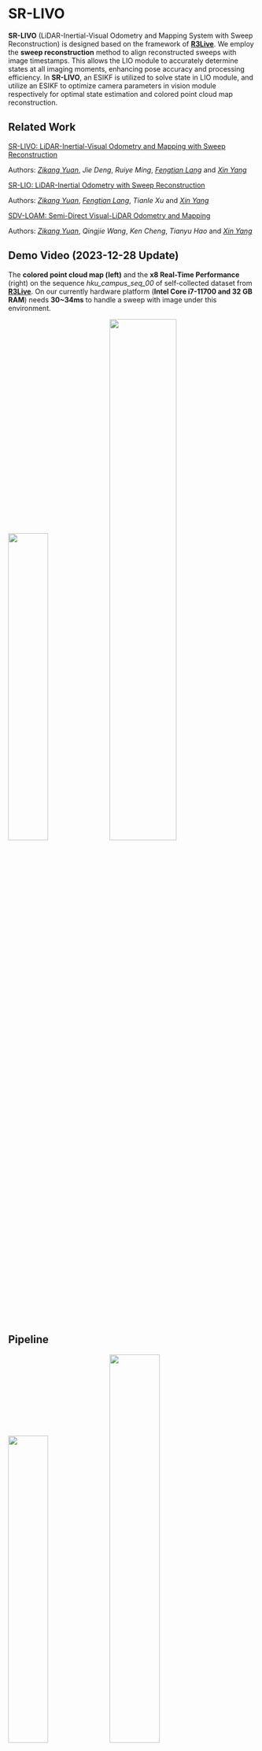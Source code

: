 # SR-LIVO

**SR-LIVO** (LiDAR-Inertial-Visual Odometry and Mapping System with Sweep Reconstruction) is designed based on the framework of [**R3Live**](https://github.com/hku-mars/r3live). We employ the **sweep reconstruction** method to align reconstructed sweeps with image timestamps. This allows the LIO module to accurately determine states at all imaging moments, enhancing pose accuracy and processing efficiency. In **SR-LIVO**, an ESIKF is utilized to solve state in LIO module, and utilize an ESIKF to optimize camera parameters in vision module respectively for optimal state estimation and colored point cloud map reconstruction.

## Related Work

[SR-LIVO: LiDAR-Inertial-Visual Odometry and Mapping with Sweep Reconstruction](https://xplorestaging.ieee.org/document/10501952)

Authors: [*Zikang Yuan*](https://scholar.google.com/citations?hl=zh-CN&user=acxdM9gAAAAJ), *Jie Deng*, *Ruiye Ming*, [*Fengtian Lang*](https://scholar.google.com/citations?hl=zh-CN&user=zwgGSkEAAAAJ&view_op=list_works&gmla=ABEO0Yrl4-YPuowyntSYyCW760yxM5-IWkF8FGV4t9bs9qz1oWrqnlHmPdbt7LMcMDc04kl2puqRR4FaZvaCUONsX7MQhuAC6a--VS2pTsuwj-CyKgWp3iWDP2TS0I__Zui5da4) and [*Xin Yang*](https://scholar.google.com/citations?user=lsz8OOYAAAAJ&hl=zh-CN)

[SR-LIO: LiDAR-Inertial Odometry with Sweep Reconstruction](https://ieeexplore.ieee.org/document/10802314)

Authors: [*Zikang Yuan*](https://scholar.google.com/citations?hl=zh-CN&user=acxdM9gAAAAJ), [*Fengtian Lang*](https://scholar.google.com/citations?hl=zh-CN&user=zwgGSkEAAAAJ&view_op=list_works&gmla=ABEO0Yrl4-YPuowyntSYyCW760yxM5-IWkF8FGV4t9bs9qz1oWrqnlHmPdbt7LMcMDc04kl2puqRR4FaZvaCUONsX7MQhuAC6a--VS2pTsuwj-CyKgWp3iWDP2TS0I__Zui5da4), *Tianle Xu* and [*Xin Yang*](https://scholar.google.com/citations?user=lsz8OOYAAAAJ&hl=zh-CN)

[SDV-LOAM: Semi-Direct Visual-LiDAR Odometry and Mapping](https://ieeexplore.ieee.org/abstract/document/10086694)

Authors: [*Zikang Yuan*](https://scholar.google.com/citations?hl=zh-CN&user=acxdM9gAAAAJ), *Qingjie Wang*, *Ken Cheng*, *Tianyu Hao* and [*Xin Yang*](https://scholar.google.com/citations?user=lsz8OOYAAAAJ&hl=zh-CN)

## Demo Video (2023-12-28 Update)

The **colored point cloud map (left)** and the **x8 Real-Time Performance** (right) on the sequence *hku_campus_seq_00* of self-collected dataset from [**R3Live**](https://github.com/hku-mars/r3live). On our currently hardware platform (**Intel Core i7-11700 and 32 GB RAM**) needs **30~34ms** to handle a sweep with image under this environment.

<div align="left">
<img src="doc/map.png" width=40.0% />
<img src="doc/runx8.gif" width=52.11% />
</div>

## Pipeline

<div align="left">
<img src="doc/framework.png" width=40% />
<img src="doc/sweep_reconstruction.png" width=45% />
</div>

**New Features:**
1. The **Sweep Reconstruction** module aligns the end timestamp of reconstructed sweep to the timestamp of captured image. Thus, the state of all image-captured moments can be solved by the more reliable LIO module instead of the hypersensitive VIO module.

2. In **SR-LIVO**, we utilize an ESIKF to solve state in LIO module, and utilize an ESIKF to optimize camera parameters in vision module respectively.

## Installation

### 1. Requirements

> GCC >= 7.5.0
>
> Cmake >= 3.16.0
> 
> [Eigen3](http://eigen.tuxfamily.org/index.php?title=Main_Page) >= 3.3.4
>
> [OpenCV](https://github.com/opencv/opencv) >= 3.3
>
> [PCL](https://pointclouds.org/downloads/) == 1.8 for Ubuntu 18.04, and == 1.10 for Ubuntu 20.04
>
> [Ceres](http://ceres-solver.org/installation.html) >= 1.14
>
> [ROS](http://wiki.ros.org/ROS/Installation)
>
> [Livox_ROS_Driver](https://github.com/Livox-SDK/livox_ros_driver)

##### Have Tested On:

| OS    | GCC  | Cmake | Eigen3 | OpenCV | PCL | Ceres |
|:-:|:-:|:-:|:-:|:-:|:-:|:-:|
| Ubuntu 20.04 | 9.4.0  | 3.16.3 | 3.3.7 | 4.2.0 | 1.10.0 | 1.14 |

### 2. Create ROS workspace

```bash
cd PATH_OF_LIVOX_ROS_DRIVER
source devel/setup.bash
cd ~
mkdir -p ~/SR-LIVO/src
cd SR-LIVO/src
```

### 3. Clone the directory and build

```bash
git clone https://github.com/ZikangYuan/sr_livo.git
cd ..
catkin_make
```
## Run on Public Datasets

Noted:

A. If you use the spinning LiDAR, please make sure the LiDAR point clouds have the "ring" channel information.

B. The warning message "Failed to find match for field 'time'." doesn't matter. It can be ignored.

C. **Please create a folder named "output" before running.** When **SR-LIVO** is running, the estimated pose is recorded in real time in the **pose.txt** located in the **output folder**.

D. we store the pose ground truth of the *NTU_VIRAL* dataset used by us as [TUM](https://vision.in.tum.de/data/datasets/rgbd-dataset) format. Please download from [Google drive](https://drive.google.com/drive/folders/1WnvzUzP_s70p4myPf5fsP1Jtr_62PnL1).

###  1. Run on [*R3Live_Dataset*](https://github.com/ziv-lin/r3live_dataset)

Before running, please type the following command to examine the image message type of ROS bag file:

```bash
rosbag info SEQUENCE_NAME.bag
```

If the image message type is **sensor_msgs/Image**, please type:

```bash
cd SR-LIVO
source devel/setup.bash
roslaunch sr_livo livo_r3live.launch
```

If the image message type is **sensor_msgs/CompressedImage**, please type:

```bash
cd SR-LIVO
source devel/setup.bash
roslaunch sr_livo livo_r3live_compressed.launch
```
Then open the terminal in the path of the bag file, and type:

```bash
rosbag play SEQUENCE_NAME.bag --clock -d 1.0
```

###  2. Run on [*NTU_VIRAL*](https://ntu-aris.github.io/ntu_viral_dataset/)

Please go to the workspace of **SR-LIVO** and type:

```bash
cd SR-LIVO
source devel/setup.bash
roslaunch sr_livo livo_ntu.launch
```

Then open the terminal in the path of the bag file, and type:

```bash
rosbag play SEQUENCE_NAME.bag --clock -d 1.0
```

## Citation

If you use our work in your research project, please consider citing:

```
@article{yuan2024sr,
  author={Yuan, Zikang and Deng, Jie and Ming, Ruiye and Lang, Fengtian and Yang, Xin},
  journal={IEEE Robotics and Automation Letters}, 
  title={SR-LIVO: LiDAR-Inertial-Visual Odometry and Mapping With Sweep Reconstruction}, 
  year={2024},
  volume={9},
  number={6},
  pages={5110-5117}
}
```

## Acknowledgments

Thanks for [R3Live](https://github.com/hku-mars/r3live), [CT-ICP](https://github.com/jedeschaud/ct_icp), [Fast-LIO](https://github.com/hku-mars/FAST_LIO) and [Open-VINs](https://github.com/rpng/open_vins).
